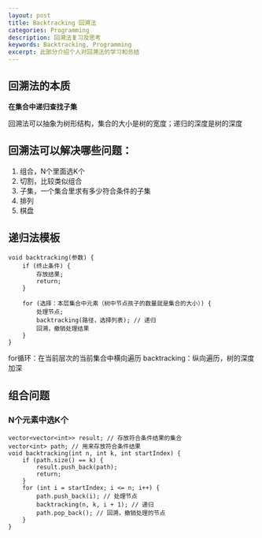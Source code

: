 ```yaml
---
layout: post
title: Backtracking 回溯法
categories: Programming
description: 回溯法复习及思考
keywords: Backtracking, Programming
excerpt: 此部分介绍个人对回溯法的学习和总结
---
```

## 回溯法的本质
**在集合中递归查找子集**

回溯法可以抽象为树形结构，集合的大小是树的宽度；递归的深度是树的深度

## 回溯法可以解决哪些问题：
1. 组合，N个里面选K个
2. 切割，比较类似组合
3. 子集，一个集合里求有多少符合条件的子集
4. 排列
5. 棋盘
   
## 递归法模板
```
void backtracking(参数) {
    if (终止条件) {
        存放结果;
        return;
    }

    for (选择：本层集合中元素（树中节点孩子的数量就是集合的大小）) {
        处理节点;
        backtracking(路径，选择列表); // 递归
        回溯，撤销处理结果
    }
}
```
for循环：在当前层次的当前集合中横向遍历
backtracking：纵向遍历，树的深度加深

## 组合问题
### N个元素中选K个
```
vector<vector<int>> result; // 存放符合条件结果的集合
vector<int> path; // 用来存放符合条件结果
void backtracking(int n, int k, int startIndex) {
    if (path.size() == k) {
        result.push_back(path);
        return;
    }
    for (int i = startIndex; i <= n; i++) {
        path.push_back(i); // 处理节点
        backtracking(n, k, i + 1); // 递归
        path.pop_back(); // 回溯，撤销处理的节点
    }
}
```